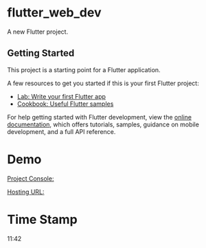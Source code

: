 # flutter_web_dev

A new Flutter project.

## Getting Started

This project is a starting point for a Flutter application.

A few resources to get you started if this is your first Flutter project:

- [Lab: Write your first Flutter app](https://docs.flutter.dev/get-started/codelab)
- [Cookbook: Useful Flutter samples](https://docs.flutter.dev/cookbook)

For help getting started with Flutter development, view the
[online documentation](https://docs.flutter.dev/), which offers tutorials,
samples, guidance on mobile development, and a full API reference.

# Demo
[Project Console:](https://console.firebase.google.com/project/flutter-web-dev-ffd3d/overview)

[Hosting URL:](https://flutter-web-dev-ffd3d.web.app)

# Time Stamp
11:42
